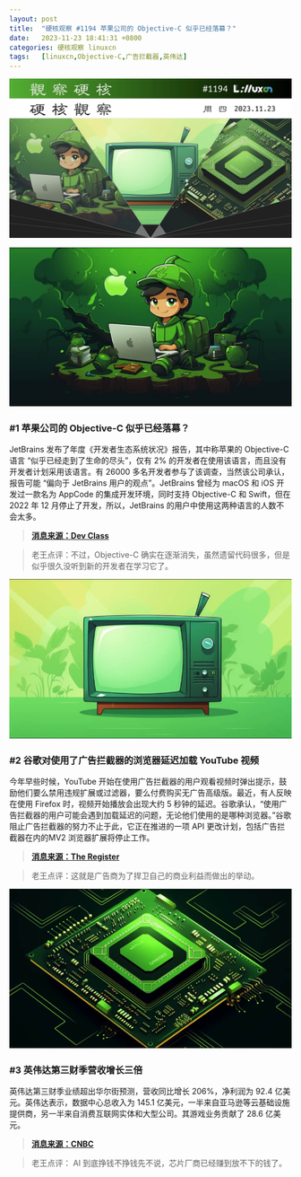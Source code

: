 ```yaml
---
layout: post
title:	"硬核观察 #1194 苹果公司的 Objective-C 似乎已经落幕？"
date:	2023-11-23 18:41:31 +0800 
categories:	硬核观察 linuxcn 
tags:	[linuxcn,Objective-C,广告拦截器,英伟达]
---
```



![](/Asserts/Images/album/202311/23/183924fgaapio4y9ot94yr.jpg)


![](/Asserts/Images/album/202311/23/183955g6a61sha0sfg0b0h.png)


### #1 苹果公司的 Objective-C 似乎已经落幕？


JetBrains 发布了年度《开发者生态系统状况》报告，其中称苹果的 Objective-C 语言 “似乎已经走到了生命的尽头”，仅有 2% 的开发者在使用该语言，而且没有开发者计划采用该语言。有 26000 多名开发者参与了该调查，当然该公司承认，报告可能 “偏向于 JetBrains 用户的观点”。JetBrains 曾经为 macOS 和 iOS 开发过一款名为 AppCode 的集成开发环境，同时支持 Objective-C 和 Swift，但在 2022 年 12 月停止了开发，所以，JetBrains 的用户中使用这两种语言的人数不会太多。



> 
> **[消息来源：Dev Class](https://devclass.com/2023/11/21/apples-objective-c-appears-to-be-reaching-its-end-of-life-or-so-says-jetbrains-survey/)**
> 
> 
> 



> 
> 老王点评：不过，Objective-C 确实在逐渐消失，虽然遗留代码很多，但是似乎很久没听到新的开发者在学习它了。
> 
> 
> 


![](/Asserts/Images/album/202311/23/184014sjsjk9gqy9l1nj55.png)


### #2 谷歌对使用了广告拦截器的浏览器延迟加载 YouTube 视频


今年早些时候，YouTube 开始在使用广告拦截器的用户观看视频时弹出提示，鼓励他们要么禁用违规扩展或过滤器，要么付费购买无广告高级版。最近，有人反映在使用 Firefox 时，视频开始播放会出现大约 5 秒钟的延迟。谷歌承认，“使用广告拦截器的用户可能会遇到加载延迟的问题，无论他们使用的是哪种浏览器。”谷歌阻止广告拦截器的努力不止于此，它正在推进的一项 API 更改计划，包括广告拦截器在内的MV2 浏览器扩展将停止工作。



> 
> **[消息来源：The Register](https://www.theregister.com/2023/11/21/ad_block_google/)**
> 
> 
> 



> 
> 老王点评：这就是广告商为了捍卫自己的商业利益而做出的举动。
> 
> 
> 


![](/Asserts/Images/album/202311/23/184045y8dcb64h80b2d999.png)


### #3 英伟达第三财季营收增长三倍


英伟达第三财季业绩超出华尔街预测，营收同比增长 206%，净利润为 92.4 亿美元。英伟达表示，数据中心总收入为 145.1 亿美元，一半来自亚马逊等云基础设施提供商，另一半来自消费互联网实体和大型公司。其游戏业务贡献了 28.6 亿美元。



> 
> **[消息来源：CNBC](https://www.cnbc.com/2023/11/21/nvidia-nvda-q3-earnings-report-2024.html)**
> 
> 
> 



> 
> 老王点评： AI 到底挣钱不挣钱先不说，芯片厂商已经赚到放不下的钱了。
> 
> 
>

